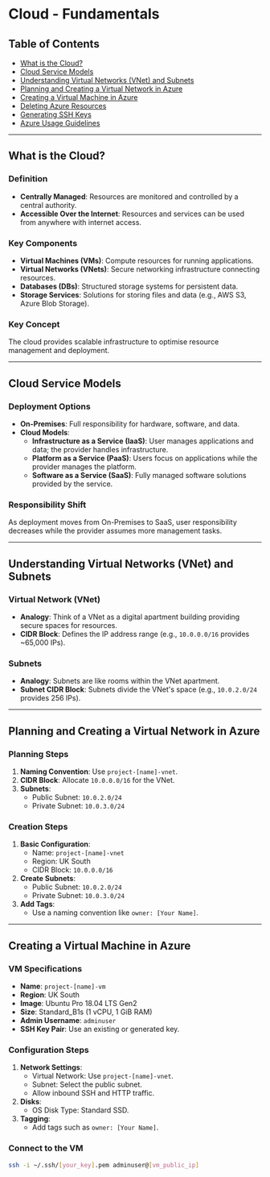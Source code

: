 # Cloud - Fundamentals

## Table of Contents
- [What is the Cloud?](#what-is-the-cloud)
- [Cloud Service Models](#cloud-service-models)
- [Understanding Virtual Networks (VNet) and Subnets](#understanding-virtual-networks-vnet-and-subnets)
- [Planning and Creating a Virtual Network in Azure](#planning-and-creating-a-virtual-network-in-azure)
- [Creating a Virtual Machine in Azure](#creating-a-virtual-machine-in-azure)
- [Deleting Azure Resources](#deleting-azure-resources)
- [Generating SSH Keys](#generating-ssh-keys)
- [Azure Usage Guidelines](#azure-usage-guidelines)

---

## What is the Cloud?

### Definition
- **Centrally Managed**: Resources are monitored and controlled by a central authority.
- **Accessible Over the Internet**: Resources and services can be used from anywhere with internet access.

### Key Components
- **Virtual Machines (VMs)**: Compute resources for running applications.
- **Virtual Networks (VNets)**: Secure networking infrastructure connecting resources.
- **Databases (DBs)**: Structured storage systems for persistent data.
- **Storage Services**: Solutions for storing files and data (e.g., AWS S3, Azure Blob Storage).

### Key Concept
The cloud provides scalable infrastructure to optimise resource management and deployment.

---

## Cloud Service Models

### Deployment Options
- **On-Premises**: Full responsibility for hardware, software, and data.
- **Cloud Models**:
  - **Infrastructure as a Service (IaaS)**: User manages applications and data; the provider handles infrastructure.
  - **Platform as a Service (PaaS)**: Users focus on applications while the provider manages the platform.
  - **Software as a Service (SaaS)**: Fully managed software solutions provided by the service.

### Responsibility Shift
As deployment moves from On-Premises to SaaS, user responsibility decreases while the provider assumes more management tasks.

---

## Understanding Virtual Networks (VNet) and Subnets

### Virtual Network (VNet)
- **Analogy**: Think of a VNet as a digital apartment building providing secure spaces for resources.
- **CIDR Block**: Defines the IP address range (e.g., `10.0.0.0/16` provides ~65,000 IPs).

### Subnets
- **Analogy**: Subnets are like rooms within the VNet apartment.
- **Subnet CIDR Block**: Subnets divide the VNet's space (e.g., `10.0.2.0/24` provides 256 IPs).

---

## Planning and Creating a Virtual Network in Azure

### Planning Steps
1. **Naming Convention**: Use `project-[name]-vnet`.
2. **CIDR Block**: Allocate `10.0.0.0/16` for the VNet.
3. **Subnets**:
   - Public Subnet: `10.0.2.0/24`
   - Private Subnet: `10.0.3.0/24`

### Creation Steps
1. **Basic Configuration**:
   - Name: `project-[name]-vnet`
   - Region: UK South
   - CIDR Block: `10.0.0.0/16`
2. **Create Subnets**:
   - Public Subnet: `10.0.2.0/24`
   - Private Subnet: `10.0.3.0/24`
3. **Add Tags**:
   - Use a naming convention like `owner: [Your Name]`.

---

## Creating a Virtual Machine in Azure

### VM Specifications
- **Name**: `project-[name]-vm`
- **Region**: UK South
- **Image**: Ubuntu Pro 18.04 LTS Gen2
- **Size**: Standard_B1s (1 vCPU, 1 GiB RAM)
- **Admin Username**: `adminuser`
- **SSH Key Pair**: Use an existing or generated key.

### Configuration Steps
1. **Network Settings**:
   - Virtual Network: Use `project-[name]-vnet`.
   - Subnet: Select the public subnet.
   - Allow inbound SSH and HTTP traffic.
2. **Disks**:
   - OS Disk Type: Standard SSD.
3. **Tagging**:
   - Add tags such as `owner: [Your Name]`.

### Connect to the VM
```bash
ssh -i ~/.ssh/[your_key].pem adminuser@[vm_public_ip]
